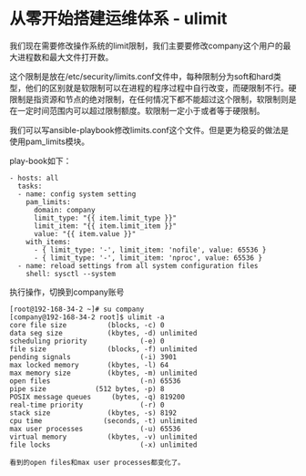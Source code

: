 # 从零开始搭建运维体系 - ulimit

我们现在需要修改操作系统的limit限制，我们主要要修改company这个用户的最大进程数和最大文件打开数。

这个限制是放在/etc/security/limits.conf文件中，每种限制分为soft和hard类型，他们的区别就是软限制可以在进程的程序过程中自行改变，而硬限制不行。硬限制是指资源和节点的绝对限制，在任何情况下都不能超过这个限制，软限制则是在一定时间范围内可以超过限制额度。软限制一定小于或者等于硬限制。

我们可以写ansible-playbook修改limits.conf这个文件。但是更为稳妥的做法是使用pam_limits模块。

play-book如下：
```
- hosts: all
  tasks:
  - name: config system setting
    pam_limits:
      domain: company
      limit_type: "{{ item.limit_type }}"
      limit_item: "{{ item.limit_item }}"
      value: "{{ item.value }}"
    with_items:
      - { limit_type: '-', limit_item: 'nofile', value: 65536 }
      - { limit_type: '-', limit_item: 'nproc', value: 65536 }
  - name: reload settings from all system configuration files
    shell: sysctl --system
```

执行操作，切换到company账号

```
[root@192-168-34-2 ~]# su company
[company@192-168-34-2 root]$ ulimit -a
core file size          (blocks, -c) 0
data seg size           (kbytes, -d) unlimited
scheduling priority             (-e) 0
file size               (blocks, -f) unlimited
pending signals                 (-i) 3901
max locked memory       (kbytes, -l) 64
max memory size         (kbytes, -m) unlimited
open files                      (-n) 65536
pipe size            (512 bytes, -p) 8
POSIX message queues     (bytes, -q) 819200
real-time priority              (-r) 0
stack size              (kbytes, -s) 8192
cpu time               (seconds, -t) unlimited
max user processes              (-u) 65536
virtual memory          (kbytes, -v) unlimited
file locks                      (-x) unlimited

看到的open files和max user processes都变化了。
